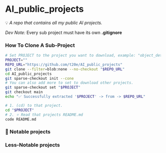 # AI_public_projects

💡 *A repo that contains all my public AI projects.*

*Dev Note:* Every sub project must have its own **.gitignore**



### How To Clone A Sub-Project

```bash
# Set PROJECT to the project you want to download, example: "object_detection/yolo_v1_taco" or "misc"
PROJECT=""
REPO_URL="https://github.com/t20e/AI_public_projects"
git clone --filter=blob:none --no-checkout "$REPO_URL"
cd AI_public_projects
git sparse-checkout init --cone
# You can also add more to set to download other projects.
git sparse-checkout set "$PROJECT"
git checkout main
echo "✅ Successfully extracted '$PROJECT' -> from -> $REPO_URL"

# 1. (cd) to that project.
cd "$PROJECT"
# 2. ⭐️ Read that projects README.md
code README.md

```



### 📌 Notable projects

<!-- TODO add taco back in after its been fixed -->
<!-- - 🔗 [yolo_v1_taco](./object_detection/yolo_v1_taco)
    - Object detection.
    - Vectorized.
    - [yolo_v1 resource](https://github.com/t20e/res/tree/main/coding.res/AI.res/object_detection/YOLO.res) -->

### Less-Notable projects

